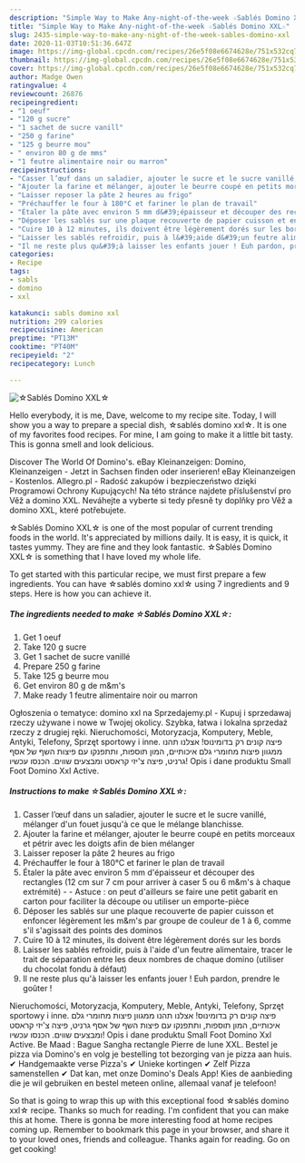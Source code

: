 ```yaml
---
description: "Simple Way to Make Any-night-of-the-week ☆Sablés Domino XXL☆"
title: "Simple Way to Make Any-night-of-the-week ☆Sablés Domino XXL☆"
slug: 2435-simple-way-to-make-any-night-of-the-week-sables-domino-xxl
date: 2020-11-03T10:51:36.647Z
image: https://img-global.cpcdn.com/recipes/26e5f08e6674628e/751x532cq70/☆sables-domino-xxl☆-photo-principale-de-la-recette.jpg
thumbnail: https://img-global.cpcdn.com/recipes/26e5f08e6674628e/751x532cq70/☆sables-domino-xxl☆-photo-principale-de-la-recette.jpg
cover: https://img-global.cpcdn.com/recipes/26e5f08e6674628e/751x532cq70/☆sables-domino-xxl☆-photo-principale-de-la-recette.jpg
author: Madge Owen
ratingvalue: 4
reviewcount: 26876
recipeingredient:
- "1 oeuf"
- "120 g sucre"
- "1 sachet de sucre vanill"
- "250 g farine"
- "125 g beurre mou"
- " environ 80 g de mms"
- "1 feutre alimentaire noir ou marron"
recipeinstructions:
- "Casser l’œuf dans un saladier, ajouter le sucre et le sucre vanillé, mélanger d&#39;un fouet jusqu&#39;à ce que le mélange blanchisse."
- "Ajouter la farine et mélanger, ajouter le beurre coupé en petits morceaux et pétrir avec les doigts afin de bien mélanger"
- "Laisser reposer la pâte 2 heures au frigo"
- "Préchauffer le four à 180°C et fariner le plan de travail"
- "Étaler la pâte avec environ 5 mm d&#39;épaisseur et découper des rectangles (12 cm sur 7 cm pour arriver à caser 5 ou 6 m&amp;m&#39;s à chaque extrémité)  Astuce : on peut d&#39;ailleurs se faire une petit gabarit en carton pour faciliter la découpe ou utiliser un emporte-pièce"
- "Déposer les sablés sur une plaque recouverte de papier cuisson et enfoncer légèrement les m&amp;m&#39;s par groupe de couleur de 1 à 6, comme s&#39;il s&#39;agissait des points des dominos"
- "Cuire 10 à 12 minutes, ils doivent être légèrement dorés sur les bords"
- "Laisser les sablés refroidir, puis à l&#39;aide d&#39;un feutre alimentaire, tracer le trait de séparation entre les deux nombres de chaque domino (utiliser du chocolat fondu à défaut)"
- "Il ne reste plus qu&#39;à laisser les enfants jouer ! Euh pardon, prendre le goûter !"
categories:
- Recipe
tags:
- sabls
- domino
- xxl

katakunci: sabls domino xxl 
nutrition: 299 calories
recipecuisine: American
preptime: "PT13M"
cooktime: "PT40M"
recipeyield: "2"
recipecategory: Lunch

---
```



![☆Sablés Domino XXL☆](https://img-global.cpcdn.com/recipes/26e5f08e6674628e/751x532cq70/☆sables-domino-xxl☆-photo-principale-de-la-recette.jpg)

Hello everybody, it is me, Dave, welcome to my recipe site. Today, I will show you a way to prepare a special dish, ☆sablés domino xxl☆. It is one of my favorites food recipes. For mine, I am going to make it a little bit tasty. This is gonna smell and look delicious.

Discover The World Of Domino&#39;s. eBay Kleinanzeigen: Domino, Kleinanzeigen - Jetzt in Sachsen finden oder inserieren! eBay Kleinanzeigen - Kostenlos. Allegro.pl - Radość zakupów i bezpieczeństwo dzięki Programowi Ochrony Kupujących! Na této stránce najdete příslušenství pro Věž a domino XXL. Neváhejte a vyberte si tedy přesně ty doplňky pro Věž a domino XXL, které potřebujete.

☆Sablés Domino XXL☆ is one of the most popular of current trending foods in the world. It's appreciated by millions daily. It is easy, it is quick, it tastes yummy. They are fine and they look fantastic. ☆Sablés Domino XXL☆ is something that I have loved my whole life.


To get started with this particular recipe, we must first prepare a few ingredients. You can have ☆sablés domino xxl☆ using 7 ingredients and 9 steps. Here is how you can achieve it.

<!--inarticleads1-->

##### The ingredients needed to make ☆Sablés Domino XXL☆:

1. Get 1 oeuf
1. Take 120 g sucre
1. Get 1 sachet de sucre vanillé
1. Prepare 250 g farine
1. Take 125 g beurre mou
1. Get  environ 80 g de m&amp;m&#39;s
1. Make ready 1 feutre alimentaire noir ou marron


Ogłoszenia o tematyce: domino xxl na Sprzedajemy.pl - Kupuj i sprzedawaj rzeczy używane i nowe w Twojej okolicy. Szybka, łatwa i lokalna sprzedaż rzeczy z drugiej ręki. Nieruchomości, Motoryzacja, Komputery, Meble, Antyki, Telefony, Sprzęt sportowy i inne. פיצה קונים רק בדומינוס! אצלנו תהנו ממגוון פיצות מחומרי גלם איכותיים, המון תוספות, ותתפנקו עם פיצות השף של אסף גרניט, פיצה צ&#39;יזי קראסט ומבצעים שווים. הכנסו עכשיו! Opis i dane produktu Small Foot Domino Xxl Active. 

<!--inarticleads2-->

##### Instructions to make ☆Sablés Domino XXL☆:

1. Casser l’œuf dans un saladier, ajouter le sucre et le sucre vanillé, mélanger d&#39;un fouet jusqu&#39;à ce que le mélange blanchisse.
1. Ajouter la farine et mélanger, ajouter le beurre coupé en petits morceaux et pétrir avec les doigts afin de bien mélanger
1. Laisser reposer la pâte 2 heures au frigo
1. Préchauffer le four à 180°C et fariner le plan de travail
1. Étaler la pâte avec environ 5 mm d&#39;épaisseur et découper des rectangles (12 cm sur 7 cm pour arriver à caser 5 ou 6 m&amp;m&#39;s à chaque extrémité) -  - Astuce : on peut d&#39;ailleurs se faire une petit gabarit en carton pour faciliter la découpe ou utiliser un emporte-pièce
1. Déposer les sablés sur une plaque recouverte de papier cuisson et enfoncer légèrement les m&amp;m&#39;s par groupe de couleur de 1 à 6, comme s&#39;il s&#39;agissait des points des dominos
1. Cuire 10 à 12 minutes, ils doivent être légèrement dorés sur les bords
1. Laisser les sablés refroidir, puis à l&#39;aide d&#39;un feutre alimentaire, tracer le trait de séparation entre les deux nombres de chaque domino (utiliser du chocolat fondu à défaut)
1. Il ne reste plus qu&#39;à laisser les enfants jouer ! Euh pardon, prendre le goûter !


Nieruchomości, Motoryzacja, Komputery, Meble, Antyki, Telefony, Sprzęt sportowy i inne. פיצה קונים רק בדומינוס! אצלנו תהנו ממגוון פיצות מחומרי גלם איכותיים, המון תוספות, ותתפנקו עם פיצות השף של אסף גרניט, פיצה צ&#39;יזי קראסט ומבצעים שווים. הכנסו עכשיו! Opis i dane produktu Small Foot Domino Xxl Active. Be Maad : Bague Sangha rectangle Pierre de lune XXL. Bestel je pizza via Domino&#39;s en volg je bestelling tot bezorging van je pizza aan huis. ✔ Handgemaakte verse Pizza&#39;s ✔ Unieke kortingen ✔ Zelf Pizza samenstellen ✔ Dat kan, met onze Domino&#39;s Deals App! Kies de aanbieding die je wil gebruiken en bestel meteen online, allemaal vanaf je telefoon! 

So that is going to wrap this up with this exceptional food ☆sablés domino xxl☆ recipe. Thanks so much for reading. I'm confident that you can make this at home. There is gonna be more interesting food at home recipes coming up. Remember to bookmark this page in your browser, and share it to your loved ones, friends and colleague. Thanks again for reading. Go on get cooking!

